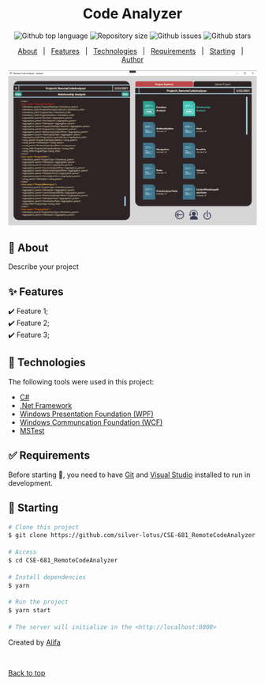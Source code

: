 ﻿<div align="center" id="top"> 
  


</div>

<h1 align="center">Code Analyzer</h1>

<p align="center">
  <img alt="Github top language" src="https://img.shields.io/github/languages/top/silver-lotus/CSE-681_RemoteCodeAnalyzer?color=56BEB8">

  <img alt="Repository size" src="https://img.shields.io/github/repo-size/silver-lotus/CSE-681_RemoteCodeAnalyzer?color=56BEB8">


  <img alt="Github issues" src="https://img.shields.io/github/issues/silver-lotus/CSE-681_RemoteCodeAnalyzer?color=56BEB8" /> 


  <img alt="Github stars" src="https://img.shields.io/github/stars/silver-lotus/CSE-681_RemoteCodeAnalyzer?color=56BEB8" /> 
</p>

<!-- Status -->

<!-- <h4 align="center"> 
	🚧  Code Analyzer 🚀 Under construction...  🚧
</h4> 

<hr> -->

<p align="center">
  <a href="#dart-about">About</a> &#xa0; | &#xa0; 
  <a href="#sparkles-features">Features</a> &#xa0; | &#xa0;
  <a href="#rocket-technologies">Technologies</a> &#xa0; | &#xa0;
  <a href="#white_check_mark-requirements">Requirements</a> &#xa0; | &#xa0;
  <a href="#checkered_flag-starting">Starting</a> &#xa0; | &#xa0;
  <a href="https://github.com/silver-lotus" target="_blank">Author</a>
</p>
<img src="./clientView.png" alt="Code Analyzer" />
<br>

## :dart: About ##

Describe your project

## :sparkles: Features ##

:heavy_check_mark: Feature 1;\
:heavy_check_mark: Feature 2;\
:heavy_check_mark: Feature 3;

## :rocket: Technologies ##

The following tools were used in this project:

- [C#](https://docs.microsoft.com/en-us/dotnet/csharp/)
- [.Net Framework](https://docs.microsoft.com/en-us/dotnet/framework/)
- [Windows Presentation Foundation (WPF)](https://docs.microsoft.com/en-us/dotnet/desktop/wpf/?view=netdesktop-5.0)
- [Windows Communcation Foundation (WCF)](https://docs.microsoft.com/en-us/dotnet/framework/wcf/)
- [MSTest](https://docs.microsoft.com/en-us/visualstudio/test/using-microsoft-visualstudio-testtools-unittesting-members-in-unit-tests?view=vs-2019)


## :white_check_mark: Requirements ##

Before starting :checkered_flag:, you need to have [Git](https://git-scm.com) and [Visual Studio](https://visualstudio.microsoft.com/downloads/) installed to run in development.

## :checkered_flag: Starting ##

```bash
# Clone this project
$ git clone https://github.com/silver-lotus/CSE-681_RemoteCodeAnalyzer.git

# Access
$ cd CSE-681_RemoteCodeAnalyzer

# Install dependencies
$ yarn

# Run the project
$ yarn start

# The server will initialize in the <http://localhost:8000>
```



Created by <a href="https://github.com/silver-lotus" target="_blank">Alifa</a>

&#xa0;

<a href="#top">Back to top</a>
